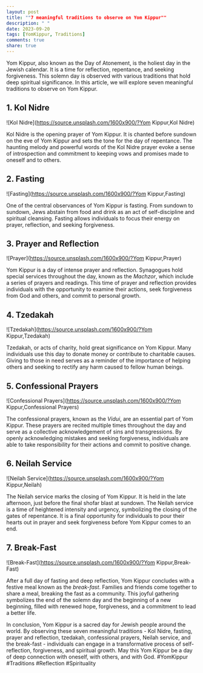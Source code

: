 ```yaml
---
layout: post
title: ""7 meaningful traditions to observe on Yom Kippur""
description: " "
date: 2023-09-20
tags: [YomKippur, Traditions]
comments: true
share: true
---
```


Yom Kippur, also known as the Day of Atonement, is the holiest day in the Jewish calendar. It is a time for reflection, repentance, and seeking forgiveness. This solemn day is observed with various traditions that hold deep spiritual significance. In this article, we will explore seven meaningful traditions to observe on Yom Kippur.

## 1. Kol Nidre

![Kol Nidre](https://source.unsplash.com/1600x900/?Yom Kippur,Kol Nidre)

Kol Nidre is the opening prayer of Yom Kippur. It is chanted before sundown on the eve of Yom Kippur and sets the tone for the day of repentance. The haunting melody and powerful words of the Kol Nidre prayer evoke a sense of introspection and commitment to keeping vows and promises made to oneself and to others.

## 2. Fasting

![Fasting](https://source.unsplash.com/1600x900/?Yom Kippur,Fasting)

One of the central observances of Yom Kippur is fasting. From sundown to sundown, Jews abstain from food and drink as an act of self-discipline and spiritual cleansing. Fasting allows individuals to focus their energy on prayer, reflection, and seeking forgiveness.

## 3. Prayer and Reflection

![Prayer](https://source.unsplash.com/1600x900/?Yom Kippur,Prayer)

Yom Kippur is a day of intense prayer and reflection. Synagogues hold special services throughout the day, known as the *Machzor*, which include a series of prayers and readings. This time of prayer and reflection provides individuals with the opportunity to examine their actions, seek forgiveness from God and others, and commit to personal growth.

## 4. Tzedakah

![Tzedakah](https://source.unsplash.com/1600x900/?Yom Kippur,Tzedakah)

Tzedakah, or acts of charity, hold great significance on Yom Kippur. Many individuals use this day to donate money or contribute to charitable causes. Giving to those in need serves as a reminder of the importance of helping others and seeking to rectify any harm caused to fellow human beings.

## 5. Confessional Prayers

![Confessional Prayers](https://source.unsplash.com/1600x900/?Yom Kippur,Confessional Prayers)

The confessional prayers, known as the *Vidui*, are an essential part of Yom Kippur. These prayers are recited multiple times throughout the day and serve as a collective acknowledgement of sins and transgressions. By openly acknowledging mistakes and seeking forgiveness, individuals are able to take responsibility for their actions and commit to positive change.

## 6. Neilah Service

![Neilah Service](https://source.unsplash.com/1600x900/?Yom Kippur,Neilah)

The Neilah service marks the closing of Yom Kippur. It is held in the late afternoon, just before the final shofar blast at sundown. The Neilah service is a time of heightened intensity and urgency, symbolizing the closing of the gates of repentance. It is a final opportunity for individuals to pour their hearts out in prayer and seek forgiveness before Yom Kippur comes to an end.

## 7. Break-Fast

![Break-Fast](https://source.unsplash.com/1600x900/?Yom Kippur,Break-Fast)

After a full day of fasting and deep reflection, Yom Kippur concludes with a festive meal known as the *break-fast*. Families and friends come together to share a meal, breaking the fast as a community. This joyful gathering symbolizes the end of the solemn day and the beginning of a new beginning, filled with renewed hope, forgiveness, and a commitment to lead a better life.

In conclusion, Yom Kippur is a sacred day for Jewish people around the world. By observing these seven meaningful traditions - Kol Nidre, fasting, prayer and reflection, tzedakah, confessional prayers, Neilah service, and the break-fast - individuals can engage in a transformative process of self-reflection, forgiveness, and spiritual growth. May this Yom Kippur be a day of deep connection with oneself, with others, and with God. #YomKippur #Traditions #Reflection #Spirituality